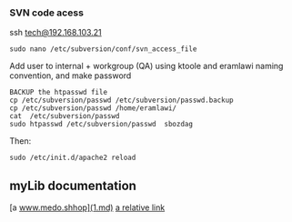### SVN code acess

ssh tech@192.168.103.21

```
sudo nano /etc/subversion/conf/svn_access_file
```

Add user to internal + workgroup (QA) using ktoole and eramlawi naming convention, and make password 

```
BACKUP the htpasswd file
cp /etc/subversion/passwd /etc/subversion/passwd.backup
cp /etc/subversion/passwd /home/eramlawi/
cat  /etc/subversion/passwd
sudo htpasswd /etc/subversion/passwd  sbozdag
```

Then:

```
sudo /etc/init.d/apache2 reload
```

## myLib documentation
[a www.medo.shhop](1.md)
[a relative link](1.md)
